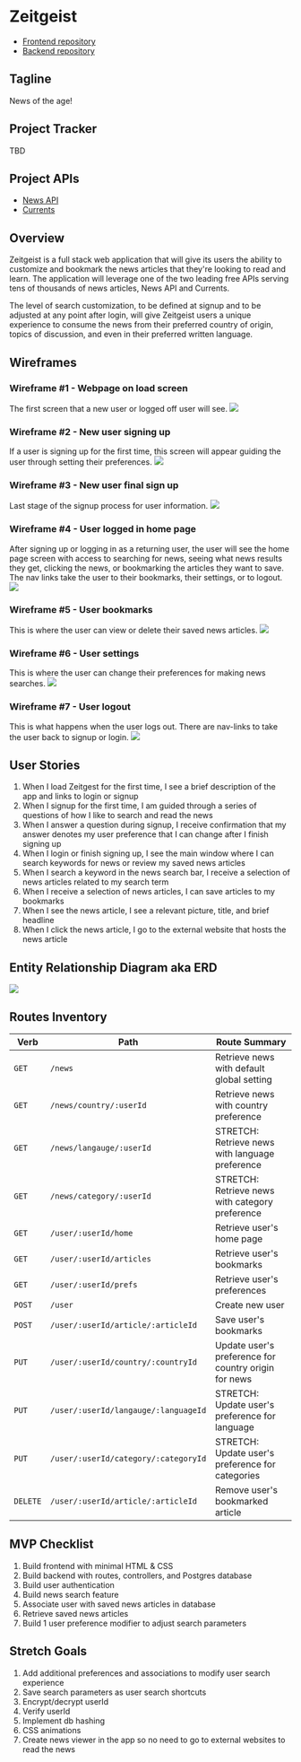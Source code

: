 # Zeitgeist
* <a href="https://github.com/graymok/frontend-sei-solo-project-2">Frontend repository</a>
* <a href="https://github.com/graymok/backend-sei-solo-project-2">Backend repository</a>


## Tagline
News of the age!


## Project Tracker
TBD


## Project APIs
* <a href="https://newsapi.org/">News API</a>
* <a href="https://currentsapi.services/en">Currents</a>


## Overview
Zeitgeist is a full stack web application that will give its users the ability to customize and bookmark the news articles that they're looking to read and learn. The application will leverage one of the two leading free APIs serving tens of thousands of news articles, News API and Currents.

The level of search customization, to be defined at signup and to be adjusted at any point after login, will give Zeitgeist users a unique experience to consume the news from their preferred country of origin, topics of discussion, and even in their preferred written language.


## Wireframes

### Wireframe #1 - Webpage on load screen
The first screen that a new user or logged off user will see.
<img src="https://github.com/graymok/frontend-sei-solo-project-2/blob/main/assets/wireframe-1.png?raw=true">

### Wireframe #2 - New user signing up
If a user is signing up for the first time, this screen will appear guiding the user through setting their preferences.
<img src="https://github.com/graymok/frontend-sei-solo-project-2/blob/main/assets/wireframe-2.png?raw=true">

### Wireframe #3 - New user final sign up
Last stage of the signup process for user information.
<img src="https://github.com/graymok/frontend-sei-solo-project-2/blob/main/assets/wireframe-3.png?raw=true">

### Wireframe #4 - User logged in home page
After signing up or logging in as a returning user, the user will see the home page screen with access to searching for news, seeing what news results they get, clicking the news, or bookmarking the articles they want to save. The nav links take the user to their bookmarks, their settings, or to logout.
<img src="https://github.com/graymok/frontend-sei-solo-project-2/blob/main/assets/wireframe-4.png?raw=true">

### Wireframe #5 - User bookmarks
This is where the user can view or delete their saved news articles.
<img src="https://github.com/graymok/frontend-sei-solo-project-2/blob/main/assets/wireframe-5.png?raw=true">

### Wireframe #6 - User settings
This is where the user can change their preferences for making news searches.
<img src="https://github.com/graymok/frontend-sei-solo-project-2/blob/main/assets/wireframe-6.png?raw=true">

### Wireframe #7 - User logout
This is what happens when the user logs out. There are nav-links to take the user back to signup or login.
<img src="https://github.com/graymok/frontend-sei-solo-project-2/blob/main/assets/wireframe-7.png?raw=true">

## User Stories
1. When I load Zeitgest for the first time, I see a brief description of the app and links to login or signup
2. When I signup for the first time, I am guided through a series of questions of how I like to search and read the news
3. When I answer a question during signup, I receive confirmation that my answer denotes my user preference that I can change after I finish signing up
4. When I login or finish signing up, I see the main window where I can search keywords for news or review my saved news articles
5. When I search a keyword in the news search bar, I receive a selection of news articles related to my search term
6. When I receive a selection of news articles, I can save articles to my bookmarks
7. When I see the news article, I see a relevant picture, title, and brief headline
8. When I click the news article, I go to the external website that hosts the news article


## Entity Relationship Diagram aka ERD
<img src="https://github.com/graymok/frontend-sei-solo-project-2/blob/main/assets/zeitgeist-erd.png?raw=true">

## Routes Inventory

| Verb | Path | Route Summary |
| --- | --- | --- |
| `GET` | `/news` | Retrieve news with default global setting |
| `GET` | `/news/country/:userId` | Retrieve news with country preference |
| `GET` | `/news/langauge/:userId` | STRETCH: Retrieve news with language preference |
| `GET` | `/news/category/:userId` | STRETCH: Retrieve news with category preference |
| `GET` | `/user/:userId/home` | Retrieve user's home page |
| `GET` | `/user/:userId/articles` | Retrieve user's bookmarks |
| `GET` | `/user/:userId/prefs` | Retrieve user's preferences |
| `POST` | `/user` | Create new user |
| `POST` | `/user/:userId/article/:articleId` | Save user's bookmarks |
| `PUT` | `/user/:userId/country/:countryId` | Update user's preference for country origin for news |
| `PUT` | `/user/:userId/langauge/:languageId` | STRETCH: Update user's preference for language |
| `PUT` | `/user/:userId/category/:categoryId` | STRETCH: Update user's preference for categories |
| `DELETE` | `/user/:userId/article/:articleId` | Remove user's bookmarked article |


## MVP Checklist
1. Build frontend with minimal HTML & CSS
2. Build backend with routes, controllers, and Postgres database
3. Build user authentication
4. Build news search feature
5. Associate user with saved news articles in database
6. Retrieve saved news articles
7. Build 1 user preference modifier to adjust search parameters


## Stretch Goals
1. Add additional preferences and associations to modify user search experience
2. Save search parameters as user search shortcuts
3. Encrypt/decrypt userId
4. Verify userId
5. Implement db hashing
6. CSS animations
7. Create news viewer in the app so no need to go to external websites to read the news